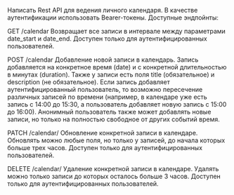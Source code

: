 Написать Rest API для ведения личного календаря. В качестве аутентификации использовать Bearer-токены. Доступные эндпойнты:

GET /calendar
Возвращает все записи в интервале между параметрами date_start и date_end. Доступен только для аутентифицированных пользователей.

POST /calendar
Добавление новой записи в календарь. Запись добавляется на конкретное время (date) и с конкретной длительностью в минутах (duration).
Также у записи есть поля title (обязательное) и description (не обязательное).
Если запись добавляет аутентифицированный пользователь, то возможно пересечение различных записей по времени (например, в календаре уже есть запись с 14:00 до 15:30, а пользователь добавляет новую запись с 15:00 до 16:00).
Анонимный пользователь также может добавлять новые записи, но только на полностью свободное от других событий время.

PATCH /calendar/<id>
Обновление конкретной записи в календаре. Обновлять можно любые поля, но только у записей, до начала которых больше трех часов. Доступен только для аутентифицированных пользователей.

DELETE /calendar/<id>
Удаление конкретной записи в календаре. Удалять можно только записи до которых осталось больше 3 часов. Доступен только для аутентифицированных пользователей.
